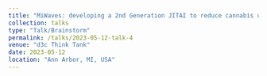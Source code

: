 ```yaml
---
title: "MiWaves: developing a 2nd Generation JITAI to reduce cannabis use among emerging adults"
collection: talks
type: "Talk/Brainstorm"
permalink: /talks/2023-05-12-talk-4
venue: "d3c Think Tank"
date: 2023-05-12
location: "Ann Arbor, MI, USA"
---
```

